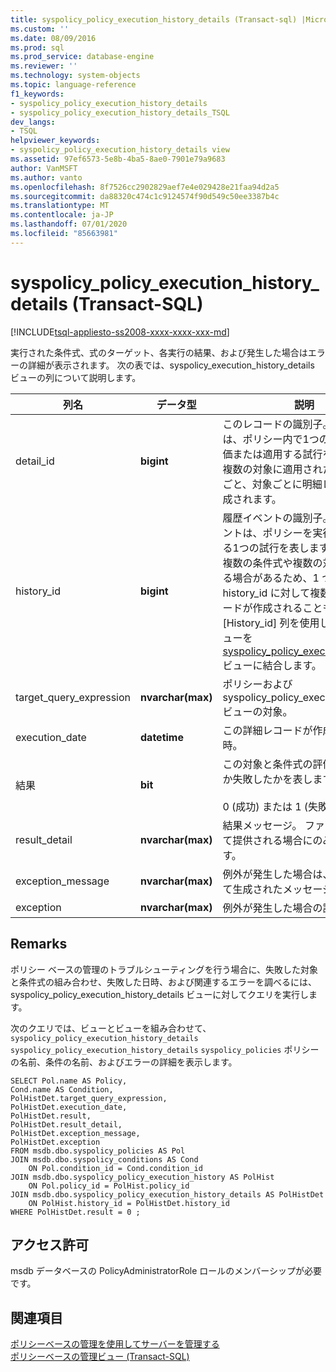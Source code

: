 ```yaml
---
title: syspolicy_policy_execution_history_details (Transact-sql) |Microsoft Docs
ms.custom: ''
ms.date: 08/09/2016
ms.prod: sql
ms.prod_service: database-engine
ms.reviewer: ''
ms.technology: system-objects
ms.topic: language-reference
f1_keywords:
- syspolicy_policy_execution_history_details
- syspolicy_policy_execution_history_details_TSQL
dev_langs:
- TSQL
helpviewer_keywords:
- syspolicy_policy_execution_history_details view
ms.assetid: 97ef6573-5e8b-4ba5-8ae0-7901e79a9683
author: VanMSFT
ms.author: vanto
ms.openlocfilehash: 8f7526cc2902829aef7e4e029428e21faa94d2a5
ms.sourcegitcommit: da88320c474c1c9124574f90d549c50ee3387b4c
ms.translationtype: MT
ms.contentlocale: ja-JP
ms.lasthandoff: 07/01/2020
ms.locfileid: "85663981"
---
```

# <a name="syspolicy_policy_execution_history_details-transact-sql"></a>syspolicy_policy_execution_history_details (Transact-SQL)
[!INCLUDE[tsql-appliesto-ss2008-xxxx-xxxx-xxx-md](../../includes/applies-to-version/sqlserver.md)]

  実行された条件式、式のターゲット、各実行の結果、および発生した場合はエラーの詳細が表示されます。 次の表では、syspolicy_execution_history_details ビューの列について説明します。  
  
  
|列名|データ型|説明|  
|-----------------|---------------|-----------------|  
|detail_id|**bigint**|このレコードの識別子。 各レコードは、ポリシー内で1つの条件式を評価または適用する試行を表します。 複数の対象に適用された場合、条件ごと、対象ごとに明細レコードが作成されます。|  
|history_id|**bigint**|履歴イベントの識別子。 各履歴イベントは、ポリシーを実行しようとする1つの試行を表します。 条件には複数の条件式や複数の対象が含まれる場合があるため、1 つの history_id に対して複数の詳細レコードが作成されることもあります。 [History_id] 列を使用して、このビューを[syspolicy_policy_execution_history](../../relational-databases/system-catalog-views/syspolicy-policy-execution-history-transact-sql.md)ビューに結合します。|  
|target_query_expression|**nvarchar(max)**|ポリシーおよび syspolicy_policy_execution_history ビューの対象。|  
|execution_date|**datetime**|この詳細レコードが作成された日時。|  
|結果|**bit**|この対象と条件式の評価が成功したか失敗したかを表します。<br /><br /> 0 (成功) または 1 (失敗)。|  
|result_detail|**nvarchar(max)**|結果メッセージ。 ファセットによって提供される場合にのみ使用できます。|  
|exception_message|**nvarchar(max)**|例外が発生した場合は、例外によって生成されたメッセージ。|  
|exception|**nvarchar(max)**|例外が発生した場合の説明。|  
  
## <a name="remarks"></a>Remarks  
 ポリシー ベースの管理のトラブルシューティングを行う場合に、失敗した対象と条件式の組み合わせ、失敗した日時、および関連するエラーを調べるには、syspolicy_policy_execution_history_details ビューに対してクエリを実行します。  
  
 次のクエリでは、ビューとビューを組み合わせて、 `syspolicy_policy_execution_history_details` `syspolicy_policy_execution_history_details` `syspolicy_policies` ポリシーの名前、条件の名前、およびエラーの詳細を表示します。  
  
```  
SELECT Pol.name AS Policy,   
Cond.name AS Condition,   
PolHistDet.target_query_expression,   
PolHistDet.execution_date,   
PolHistDet.result,   
PolHistDet.result_detail,   
PolHistDet.exception_message,   
PolHistDet.exception   
FROM msdb.dbo.syspolicy_policies AS Pol  
JOIN msdb.dbo.syspolicy_conditions AS Cond  
    ON Pol.condition_id = Cond.condition_id  
JOIN msdb.dbo.syspolicy_policy_execution_history AS PolHist  
    ON Pol.policy_id = PolHist.policy_id  
JOIN msdb.dbo.syspolicy_policy_execution_history_details AS PolHistDet  
    ON PolHist.history_id = PolHistDet.history_id  
WHERE PolHistDet.result = 0 ;  
```  
  
## <a name="permissions"></a>アクセス許可  
 msdb データベースの PolicyAdministratorRole ロールのメンバーシップが必要です。  
  
## <a name="see-also"></a>関連項目  
 [ポリシーベースの管理を使用してサーバーを管理する](../../relational-databases/policy-based-management/administer-servers-by-using-policy-based-management.md)   
 [ポリシーベースの管理ビュー &#40;Transact-SQL&#41;](../../relational-databases/system-catalog-views/policy-based-management-views-transact-sql.md)  
  
  
